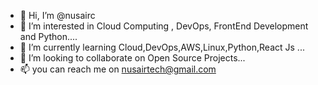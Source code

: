 - 👋 Hi, I’m @nusairc
- 👀 I’m interested in Cloud Computing , DevOps, FrontEnd Development and Python....
- 🌱 I’m currently learning Cloud,DevOps,AWS,Linux,Python,React Js ...
- 💞️ I’m looking to collaborate on Open Source Projects...
- 📫 you can reach me on nusairtech@gmail.com


